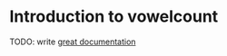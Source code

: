 # Introduction to vowelcount

TODO: write [great documentation](http://jacobian.org/writing/what-to-write/)

